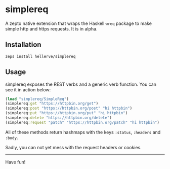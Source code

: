 # simplereq

A zepto native extension that wraps the Haskell `wreq` package
to make simple http and https requests. It is in alpha.

## Installation

```
zeps install hellerve/simplereq
```

## Usage

simplereq exposes the REST verbs and a generic verb function.
You can see it in action below:

```clojure
(load "simplereq/SimpleReq")
(simplereq:get "https://httpbin.org/get")
(simplereq:post "https://httpbin.org/post" "hi httpbin")
(simplereq:put "https://httpbin.org/put" "hi httpbin")
(simplereq:delete "https://httpbin.org/delete")
(simplereq:request "patch" "https://httpbin.org/patch" "hi httpbin")
```

All of these methods return hashmaps with the keys `:status`, `:headers` and
`:body`.

Sadly, you can not yet mess with the request headers or cookies.

<hr/>

Have fun!
